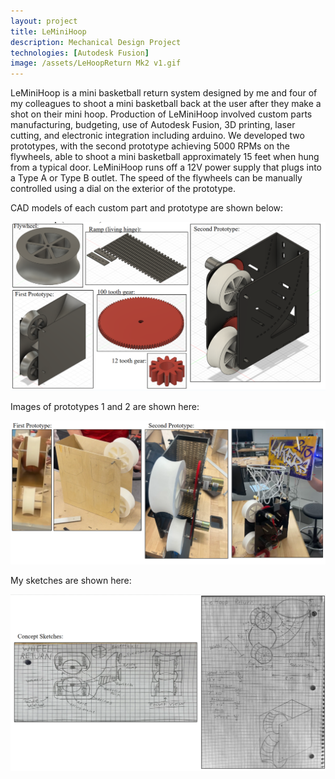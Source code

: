 ```yaml
---
layout: project
title: LeMiniHoop
description: Mechanical Design Project
technologies: [Autodesk Fusion]
image: /assets/LeHoopReturn Mk2 v1.gif
---
```


LeMiniHoop is a mini basketball return system designed by me and four of my colleagues to shoot a mini basketball back at the user after they make a shot on their mini hoop. Production of LeMiniHoop involved custom parts manufacturing, budgeting, use of Autodesk Fusion, 3D printing, laser cutting, and electronic integration including arduino. We developed two prototypes, with the second prototype achieving 5000 RPMs on the flywheels, able to shoot a mini basketball approximately 15 feet when hung from a typical door. LeMiniHoop runs off a 12V power supply that plugs into a Type A or Type B outlet.  The speed of the flywheels can be manually controlled using a dial on the exterior of the prototype.

CAD models of each custom part and prototype are shown below:

<img src="/assets/images/LMH-asset-1.png" alt="LMH CAD">

Images of prototypes 1 and 2 are shown here:

<img src="/assets/images/LMH-asset-2.png" alt="LMH CAD">

My sketches are shown here:

<img src="/assets/images/LMH-asset-3.png" alt="LMH CAD">
